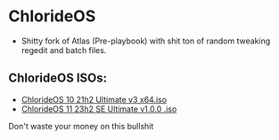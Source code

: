 # ChlorideOS

- Shitty fork of Atlas (Pre-playbook) with shit ton of random tweaking regedit and batch files. <br>

## ChlorideOS ISOs:
- [ChlorideOS 10 21h2 Ultimate v3 x64.iso](https://qiwi.gg/file/4U9s6297-ChlorideOS1021h2Ultimatev3x64)
- [ChlorideOS 11 23h2 SE Ultimate v1.0.0 .iso](https://qiwi.gg/file/166g6967-ChlorideOS1123h2SEUltimatev1)

Don't waste your money on this bullshit
